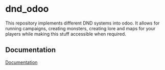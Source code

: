 # dnd_odoo
This repository implements different DND systems into odoo. It allows for running campaigns, creating monsters, creating
lore and maps for your players while making this stuff accessible when required.

## Documentation
[Documentation](Documentation/main.md)
